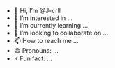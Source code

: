 - 👋 Hi, I’m @J-crll
- 👀 I’m interested in ...
- 🌱 I’m currently learning ...
- 💞️ I’m looking to collaborate on ...
- 📫 How to reach me ...
- 😄 Pronouns: ...
- ⚡ Fun fact: ...

<!---
J-crll/J-crll is a ✨ special ✨ repository because its `README.md` (this file) appears on your GitHub profile.
You can click the Preview link to take a look at your changes.
--->
